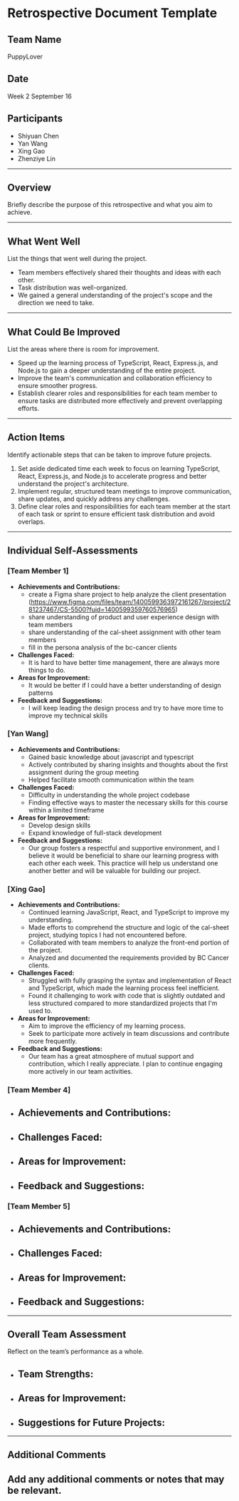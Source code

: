 # Retrospective Document Template

## Team Name
PuppyLover

## Date
Week 2 September 16

## Participants
- Shiyuan Chen
- Yan Wang
- Xing Gao
- Zhenziye Lin

---

## Overview
Briefly describe the purpose of this retrospective and what you aim to achieve.

---

## What Went Well
List the things that went well during the project.
- Team members effectively shared their thoughts and ideas with each other.
- Task distribution was well-organized.
- We gained a general understanding of the project's scope and the direction we need to take.

---

## What Could Be Improved
List the areas where there is room for improvement.
- Speed up the learning process of TypeScript, React, Express.js, and Node.js to gain a deeper understanding of the entire project.
- Improve the team's communication and collaboration efficiency to ensure smoother progress.
- Establish clearer roles and responsibilities for each team member to ensure tasks are distributed more effectively and prevent overlapping efforts.

---

## Action Items
Identify actionable steps that can be taken to improve future projects.
1. Set aside dedicated time each week to focus on learning TypeScript, React, Express.js, and Node.js to accelerate progress and better understand the project's architecture.
2. Implement regular, structured team meetings to improve communication, share updates, and quickly address any challenges.
3. Define clear roles and responsibilities for each team member at the start of each task or sprint to ensure efficient task distribution and avoid overlaps.


---

## Individual Self-Assessments
### [Team Member 1]
- **Achievements and Contributions:**
  - create a Figma share project to help analyze the client presentation (https://www.figma.com/files/team/1400599363972161267/project/281237467/CS-5500?fuid=1400599359760576965)
  - share understanding of product and user experience design with team members
  - share understanding of the cal-sheet assignment with other team members
  - fill in the persona analysis of the bc-cancer clients
- **Challenges Faced:**
  - It is hard to have better time management, there are always more things to do.
- **Areas for Improvement:**
  - It would be better if I could have a better understanding of design patterns
- **Feedback and Suggestions:**
  - I will keep leading the design process and try to have more time to improve my technical skills

### [Yan Wang]
- **Achievements and Contributions:**
  - Gained basic knowledge about javascript and typescript
  - Actively contributed by sharing insights and thoughts about the first assignment during the group meeting
  - Helped facilitate smooth communication within the team
- **Challenges Faced:**
  - Difficulty in understanding the whole project codebase
  - Finding effective ways to master the necessary skills for this course within a limited timeframe
- **Areas for Improvement:**
  - Develop design skills
  - Expand knowledge of full-stack development
- **Feedback and Suggestions:**
  - Our group fosters a respectful and supportive environment, and I believe it would be beneficial to share our learning progress with each other each week. This practice will help us understand one another better and will be valuable for building our project.

### [Xing Gao]
- **Achievements and Contributions:**
  - Continued learning JavaScript, React, and TypeScript to improve my understanding.
  - Made efforts to comprehend the structure and logic of the cal-sheet project, studying topics I had not encountered before.
  - Collaborated with team members to analyze the front-end portion of the project.
  - Analyzed and documented the requirements provided by BC Cancer clients.
- **Challenges Faced:**
  - Struggled with fully grasping the syntax and implementation of React and TypeScript, which made the learning process feel inefficient.
  - Found it challenging to work with code that is slightly outdated and less structured compared to more standardized projects that I'm used to.
- **Areas for Improvement:**
  - Aim to improve the efficiency of my learning process.
  - Seek to participate more actively in team discussions and contribute more frequently.
- **Feedback and Suggestions:**
  - Our team has a great atmosphere of mutual support and contribution, which I really appreciate. I plan to continue engaging more actively in our team activities.


### [Team Member 4]
- **Achievements and Contributions:**
  -
- **Challenges Faced:**
  -
- **Areas for Improvement:**
  -
- **Feedback and Suggestions:**
  -

### [Team Member 5]
- **Achievements and Contributions:**
  -
- **Challenges Faced:**
  -
- **Areas for Improvement:**
  -
- **Feedback and Suggestions:**
  -

---

## Overall Team Assessment
Reflect on the team’s performance as a whole.
- **Team Strengths:**
  -
- **Areas for Improvement:**
  -
- **Suggestions for Future Projects:**
  -

---

## Additional Comments
Add any additional comments or notes that may be relevant.
-
